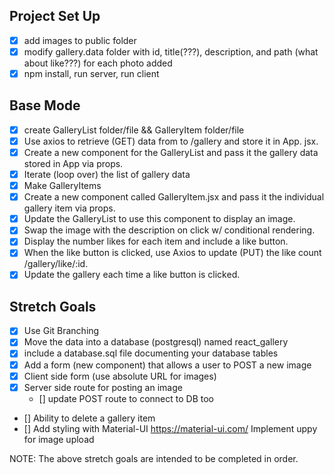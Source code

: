 ## Project Set Up
- [x] add images to public folder
- [x] modify gallery.data folder with id, title(???), description, and path
     (what about like???) for each photo added
- [x] npm install, run server, run client

## Base Mode
- [x] create GalleryList folder/file && GalleryItem folder/file
- [x] Use axios to retrieve (GET) data from to /gallery and store it in App.
        jsx.
- [x] Create a new component for the GalleryList and pass it the gallery
     data stored in App via props.
- [x] Iterate (loop over) the list of gallery data
- [x] Make GalleryItems
- [x] Create a new component called GalleryItem.jsx and pass it the
     individual gallery item via props.
- [x] Update the GalleryList to use this component to display an image.
- [x] Swap the image with the description on click w/ conditional rendering.
- [x] Display the number likes for each item and include a like button.
- [x] When the like button is clicked, use Axios to update (PUT) the like
     count /gallery/like/:id.
- [x] Update the gallery each time a like button is clicked.

## Stretch Goals
- [x] Use Git Branching
- [x] Move the data into a database (postgresql) named react_gallery
- [x] include a database.sql file documenting your database tables
- [x] Add a form (new component) that allows a user to POST a new image
- [x] Client side form (use absolute URL for images)
- [x] Server side route for posting an image
     - [] update POST route to connect to DB too
- [] Ability to delete a gallery item
- [] Add styling with Material-UI https://material-ui.com/
        Implement uppy for image upload

NOTE: The above stretch goals are intended to be completed in order.